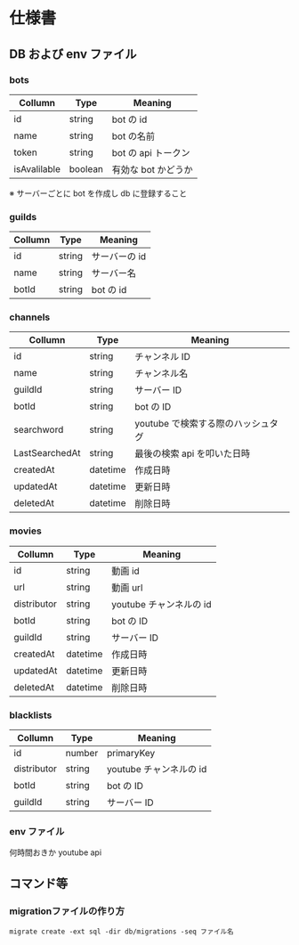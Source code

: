 # 仕様書

## DB および env ファイル

### bots

| Collumn      | Type    | Meaning             |
| ------------ | ------- | ------------------- |
| id           | string  | bot の id           |
| name         | string  | bot の名前          |
| token        | string  | bot の api トークン |
| isAvalilable | boolean | 有効な bot かどうか |

※ サーバーごとに bot を作成し db に登録すること

### guilds

| Collumn | Type   | Meaning       |
| ------- | ------ | ------------- |
| id      | string | サーバーの id |
| name    | string | サーバー名    |
| botId   | string | bot の id     |

### channels

| Collumn    | Type     | Meaning                            |
| ---------- | -------- | ---------------------------------- |
| id         | string   | チャンネル ID                      |
| name       | string   | チャンネル名                       |
| guildId    | string   | サーバー ID                        |
| botId      | string   | bot の ID                          |
| searchword | string   | youtube で検索する際のハッシュタグ |
| LastSearchedAt | string   | 最後の検索 api を叩いた日時        |
| createdAt  | datetime | 作成日時 　　　　　　　　　　　　  |
| updatedAt  | datetime | 更新日時 　　　　　　　　　　　　  |
| deletedAt  | datetime | 削除日時 　　　　　　　　　　　　  |

### movies

| Collumn     | Type     | Meaning                 |
| ----------- | -------- | ----------------------- |
| id          | string   | 動画 id                 |
| url         | string   | 動画 url                |
| distributor | string   | youtube チャンネルの id |
| botId       | string   | bot の ID               |
| guildId     | string   | サーバー ID             |
| createdAt   | datetime | 作成日時 　　　　　　　 |
| updatedAt   | datetime | 更新日時 　　　　　　　 |
| deletedAt   | datetime | 削除日時 　　　　　　　 |

### blacklists

| Collumn     | Type   | Meaning                 |
| ----------- | ------ | ----------------------- |
| id          | number | primaryKey              |
| distributor | string | youtube チャンネルの id |
| botId       | string | bot の ID               |
| guildId     | string | サーバー ID             |

### env ファイル

何時間おきか
youtube api


## コマンド等

### migrationファイルの作り方
```
migrate create -ext sql -dir db/migrations -seq ファイル名
```